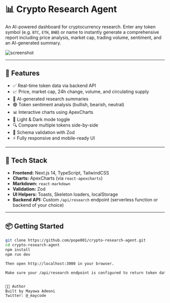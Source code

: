# 📊 Crypto Research Agent

An AI-powered dashboard for cryptocurrency research. Enter any token symbol (e.g. `BTC`, `ETH`, `BNB`) or name to instantly generate a comprehensive report including price analysis, market cap, trading volume, sentiment, and an AI-generated summary.

![screenshot](./preview.png) <!-- Optional: Add a UI screenshot here -->

---

## 🚀 Features

- ✅ Real-time token data via backend API
- 📈 Price, market cap, 24h change, volume, and circulating supply
- 🧠 AI-generated research summaries
- 🟢 Token sentiment analysis (bullish, bearish, neutral)
- 📊 Interactive charts using ApexCharts
- 🌙 Light & Dark mode toggle
- 🔍 Compare multiple tokens side-by-side
- 🧪 Schema validation with Zod
- ⚡ Fully responsive and mobile-ready UI

---

## 🔧 Tech Stack

- **Frontend:** Next.js 14, TypeScript, TailwindCSS
- **Charts:** ApexCharts (via `react-apexcharts`)
- **Markdown:** `react-markdown`
- **Validation:** Zod
- **UI Helpers:** Toasts, Skeleton loaders, localStorage
- **Backend API:** Custom `/api/research` endpoint (serverless function or backend of your choice)

---

## 📦 Getting Started

```bash
git clone https://github.com/pope001/crypto-research-agent.git
cd crypto-research-agent
npm install
npm run dev

Then open http://localhost:3000 in your browser.

Make sure your /api/research endpoint is configured to return token data in the correct format.


🧑‍💻 Author
Built by Mayowa Adeoni
Twitter: @_maycode

```
